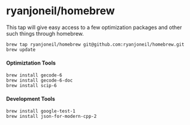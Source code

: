 # ryanjoneil/homebrew

This tap will give easy access to a few optimization packages and other such things through homebrew.

```
brew tap ryanjoneil/homebrew git@github.com:ryanjoneil/homebrew.git
brew update
```

#### Optimiztation Tools

```
brew install gecode-6
brew install gecode-6-doc
brew install scip-6
```

#### Development Tools

```
brew install google-test-1
brew install json-for-modern-cpp-2
```
